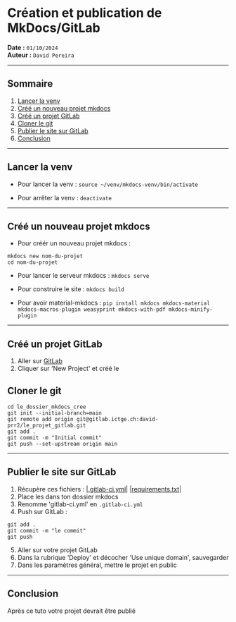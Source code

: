 # Création et publication de MkDocs/GitLab

**Date :** `01/10/2024`  
**Auteur :** `David Pereira`

---

## Sommaire
1. [Lancer la venv](#lancer-la-venv)
2. [Créé un nouveau projet mkdocs](#créé-un-nouveau-projet-mkdocs)
3. [Créé un projet GitLab](#créé-un-projet-gitlab)
4. [Cloner le git](#cloner-le-git)
5. [Publier le site sur GitLab](#publier-le-site-sur-gitlab)
6. [Conclusion](#conclusion)

---

## Lancer la venv
- Pour lancer la venv :
```source ~/venv/mkdocs-venv/bin/activate```

- Pour arrêter la venv :
```deactivate```

---

## Créé un nouveau projet mkdocs

- Pour créér un nouveau projet mkdocs :
```
mkdocs new nom-du-projet
cd nom-du-projet
```
- Pour lancer le serveur mkdocs :
```mkdocs serve```

- Pour construire le site :
```mkdocs build```

- Pour avoir material-mkdocs :
```pip install mkdocs mkdocs-material mkdocs-macros-plugin weasyprint mkdocs-with-pdf mkdocs-minify-plugin```

---

## Créé un projet GitLab

1. Aller sur [GitLab](https://gitlab.ictge.ch/)
2. Cliquer sur 'New Project' et créé le

## Cloner le git

```
cd le_dossier_mkdocs_cree
git init --initial-branch=main
git remote add origin git@gitlab.ictge.ch:david-prr2/le_projet_gitlab.git
git add .
git commit -m "Initial commit"
git push --set-upstream origin main
```

---

## Publier le site sur GitLab
1. Récupère ces fichiers :
|[.gitlab-ci.yml](https://github.com/ZodZodPOWA/MkDocs-Notes/blob/main/.gitlab-ci.yml)|
|[requirements.txt](https://github.com/ZodZodPOWA/MkDocs-Notes/blob/main/requirements.txt)|
2. Place les dans ton dossier mkdocs
3. Renomme 'gitlab-ci.yml' en ```.gitlab-ci.yml```
4. Push sur GitLab :
```
git add .
git commit -m "le commit"
git push
```
5. Aller sur votre projet GitLab
6. Dans la rubrique 'Deploy' et décocher 'Use unique domain', sauvegarder
7. Dans les paramètres général, mettre le projet en public

---

## Conclusion
Après ce tuto votre projet devrait être publié
